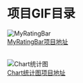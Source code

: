 # 项目GIF目录<br>
![MyRatingBar](https://github.com/ZuoJinDong/GIF/blob/master/MyRatingBar.gif) <br>
[MyRatingBar项目地址](https://github.com/ZuoJinDong/MyRatingBar) <br><br>

![Chart统计图](https://github.com/ZuoJinDong/GIF/blob/master/chart.gif) <br>
[Chart统计图项目地址](https://github.com/ZuoJinDong/Chart) <br><br>
